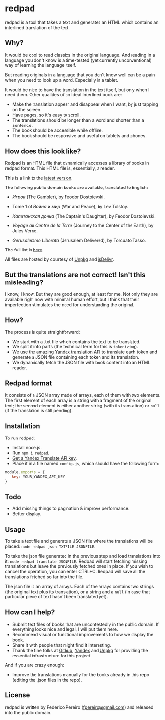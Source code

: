 # redpad

redpad is a tool that takes a text and generates an HTML which contains an interlined translation of the text.

## Why?

It would be cool to read classics in the original language. And reading in a language you don't know is a time-tested (yet currently unconventional) way of learning the language itself.

But reading originals in a language that you don't know well can be a pain when you need to look up a word. Especially in a tablet.

It would be nice to have the translation in the text itself, but only when I need them. Other qualities of an ideal interlined book are:

- Make the translation appear and disappear when I want, by just tapping on the screen.
- Have pages, so it's easy to scroll.
- The translations should be longer than a word and shorter than a sentence.
- The book should be accessible while offline.
- The book should be responsive and useful on tablets and phones.

## How does this look like?

Redpad is an HTML file that dynamically accesses a library of books in redpad format. This HTML file is, essentially, a reader.

This is a link to the [latest version](https://unpkg.com/redpad@2.1.0/redpad.html).

The following public domain books are available, translated to English:

- *Игрок* (The Gambler), by Feodor Dostoievski.

- Tome 1 of *Война и мир* (War and Peace), by Lev Tolstoy.

- *Капитанская дочка* (The Captain's Daughter), by Feodor Dostoievski.

- *Voyage au Centre de la Terre* (Journey to the Center of the Earth), by Jules Verne.

- *Gerusalemme Liberata* (Jerusalem Delivered), by Torcuato Tasso.

The full list is [here](https://github.com/fpereiro/redpad/tree/master/books).

All files are hosted by courtesy of [Unpkg](https://unpkg.com) and [jsDelivr](https://www.jsdelivr.com/).

## But the translations are not correct! Isn't this misleading?

I know, I know. But they are good enough, at least for me. Not only they are available right now with minimal human effort, but I think that their imperfection stimulates the need for understanding the original.

## How?

The process is quite straightforward:

- We start with a .txt file which contains the text to be translated.
- We split it into parts (the technical term for this is `tokenizing`).
- We use the amazing [Yandex translation API](https://tech.yandex.com) to translate each token and generate a JSON file containing each token and its translation.
- We dynamically fetch the JSON file with book content into an HTML reader.

## Redpad format

It consists of a JSON array made of arrays, each of them with two elements. The first element of each array is a string with a fragment of the original text; the second element is either another string (with its translation) or `null` (if the translation is still pending).

## Installation

To run redpad:

- Install node.js.
- Run `npm i redpad`.
- [Get a Yandex Translate API key](https://tech.yandex.com/keys/get/?service=trnsl).
- Place it in a file named `config.js`, which should have the following form:

```javascript
module.exports = {
   key: YOUR_YANDEX_API_KEY
}
```

## Todo

- Add missing things to pagination & improve performance.
- Better display.

## Usage

To take a text file and generate a JSON file where the translations will be placed: `node redpad json TXTFILE JSONFILE`.

To take the json file generated in the previous step and load translations into it: `node redpad translate JSONFILE`. Redpad will start fetching missing translations but leave the previously fetched ones in place. If you wish to cancel the operation, you can enter CTRL+C. Redpad will save all the translations fetched so far into the file.

The json file is an array of arrays. Each of the arrays contains two strings (the original text plus its translation), or a string and a `null` (in case that particular piece of text hasn't been translated yet).

## How can I help?

- Submit text files of books that are uncontestedly in the public domain. If everything looks nice and legal, I will put them here.
- Recommend visual or functional improvements to how we display the book.
- Share it with people that might find it interesting.
- Thank the fine folks at [Github](https://github.com), [Yandex](https://tech.yandex.com/) and [Unpkg](https://unpkg.com) for providing the essential infrastructure for this project.

And if you are crazy enough:

- Improve the translations manually for the books already in this repo (editing the .json files in the repo).

## License

redpad is written by Federico Pereiro (fpereiro@gmail.com) and released into the public domain.

